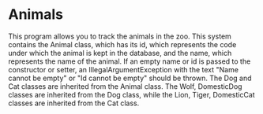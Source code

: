 # Animals
This program allows you to track the animals in the zoo. This system contains the Animal class, which has its id, which represents the code under which the animal is kept in the database, and the name, which represents the name of the animal. If an empty name or id is passed to the constructor or setter, an IllegalArgumentException with the text "Name cannot be empty" or "Id cannot be empty" should be thrown. The Dog and Cat classes are inherited from the Animal class. The Wolf, DomesticDog classes are inherited from the Dog class, while the Lion, Tiger, DomesticCat classes are inherited from the Cat class.
